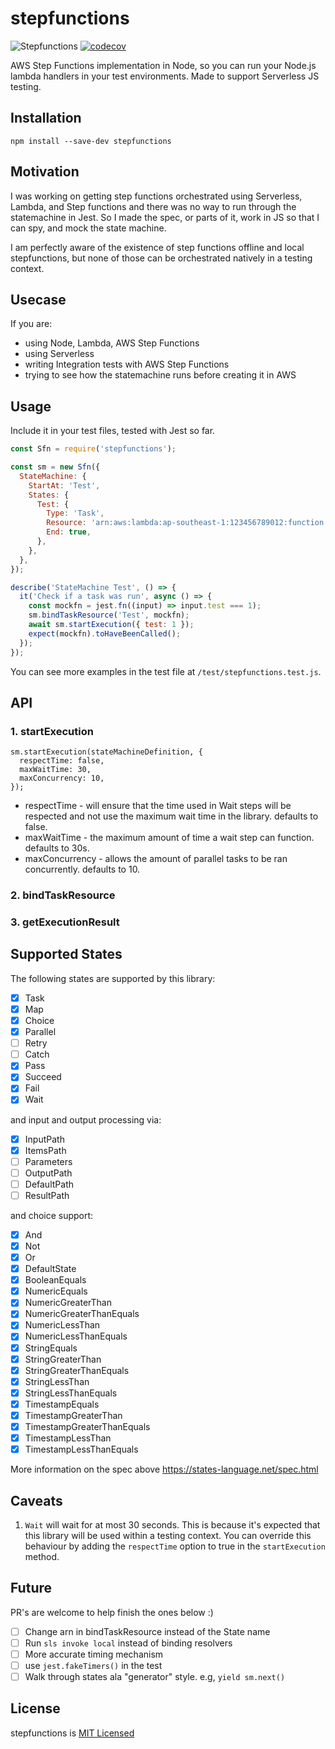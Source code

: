 # stepfunctions

![Stepfunctions](https://github.com/jamoy/stepfunctions/workflows/Stepfunctions/badge.svg)
[![codecov](https://codecov.io/gh/jamoy/stepfunctions/branch/master/graph/badge.svg)](https://codecov.io/gh/jamoy/stepfunctions)

AWS Step Functions implementation in Node, so you can run your Node.js lambda handlers in your test environments. Made to support Serverless JS testing.

## Installation

```
npm install --save-dev stepfunctions
```

## Motivation

I was working on getting step functions orchestrated using Serverless, Lambda, and Step functions and there was no way to run through the statemachine in Jest. So I made the spec, or parts of it, work in JS so that I can spy, and mock the state machine.

I am perfectly aware of the existence of step functions offline and local stepfunctions, but none of those can be orchestrated natively in a testing context.

## Usecase

If you are:

- using Node, Lambda, AWS Step Functions
- using Serverless
- writing Integration tests with AWS Step Functions
- trying to see how the statemachine runs before creating it in AWS

## Usage

Include it in your test files, tested with Jest so far.

```js
const Sfn = require('stepfunctions');

const sm = new Sfn({
  StateMachine: {
    StartAt: 'Test',
    States: {
      Test: {
        Type: 'Task',
        Resource: 'arn:aws:lambda:ap-southeast-1:123456789012:function:test',
        End: true,
      },
    },
  },
});

describe('StateMachine Test', () => {
  it('Check if a task was run', async () => {
    const mockfn = jest.fn((input) => input.test === 1);
    sm.bindTaskResource('Test', mockfn);
    await sm.startExecution({ test: 1 });
    expect(mockfn).toHaveBeenCalled();
  });
});
```

You can see more examples in the test file at `/test/stepfunctions.test.js`.

## API

### 1. startExecution

```
sm.startExecution(stateMachineDefinition, {
  respectTime: false,
  maxWaitTime: 30,
  maxConcurrency: 10,
});
```

- respectTime - will ensure that the time used in Wait steps will be respected and not use the maximum
  wait time in the library. defaults to false.
- maxWaitTime - the maximum amount of time a wait step can function. defaults to 30s.
- maxConcurrency - allows the amount of parallel tasks to be ran concurrently. defaults to 10.

### 2. bindTaskResource

### 3. getExecutionResult

## Supported States

The following states are supported by this library:

- [x] Task
- [x] Map
- [x] Choice
- [x] Parallel
- [ ] Retry
- [ ] Catch
- [x] Pass
- [x] Succeed
- [x] Fail
- [x] Wait

and input and output processing via:

- [x] InputPath
- [x] ItemsPath
- [ ] Parameters
- [ ] OutputPath
- [ ] DefaultPath
- [ ] ResultPath

and choice support:

- [x] And
- [x] Not
- [x] Or
- [x] DefaultState
- [x] BooleanEquals
- [x] NumericEquals
- [x] NumericGreaterThan
- [x] NumericGreaterThanEquals
- [x] NumericLessThan
- [x] NumericLessThanEquals
- [x] StringEquals
- [x] StringGreaterThan
- [x] StringGreaterThanEquals
- [x] StringLessThan
- [x] StringLessThanEquals
- [x] TimestampEquals
- [x] TimestampGreaterThan
- [x] TimestampGreaterThanEquals
- [x] TimestampLessThan
- [x] TimestampLessThanEquals

More information on the spec above https://states-language.net/spec.html

## Caveats

1. `Wait` will wait for at most 30 seconds. This is because it's expected that this library
   will be used within a testing context. You can override this behaviour by adding the `respectTime` option to true in the `startExecution` method.

## Future

PR's are welcome to help finish the ones below :)

- [ ] Change arn in bindTaskResource instead of the State name
- [ ] Run `sls invoke local` instead of binding resolvers
- [ ] More accurate timing mechanism
- [ ] use `jest.fakeTimers()` in the test
- [ ] Walk through states ala "generator" style. e.g, `yield sm.next()`

## License

stepfunctions is [MIT Licensed](LICENSE)
